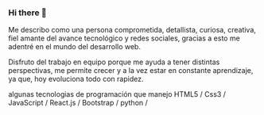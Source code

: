 ### Hi there 👋

<!--
**vyanse/vyanse** is a ✨ _special_ ✨ repository because its `README.md` (this file) appears on your GitHub profile.

Here are some ideas to get you started:

- 🔭 I’m currently working on ...
- 🌱 I’m currently learning ...
- 👯 I’m looking to collaborate on ...
- 🤔 I’m looking for help with ...
- 💬 Ask me about ...
- 📫 How to reach me: ...
- 😄 Pronouns: ...
- ⚡ Fun fact: ...
-->

<p> Me describo como una persona comprometida, detallista, curiosa, creativa, fiel amante del avance tecnológico y redes sociales, gracias a esto me adentré en el mundo del desarrollo web. </p>

<p> Disfruto del trabajo en equipo porque me ayuda a tener distintas perspectivas, me permite crecer y a la vez estar en constante aprendizaje, ya que, hoy evoluciona todo con rapidez. </p>

algunas tecnologias de programación que manejo 
HTML5 / Css3 / JavaScript / React.js / Bootstrap / python /


